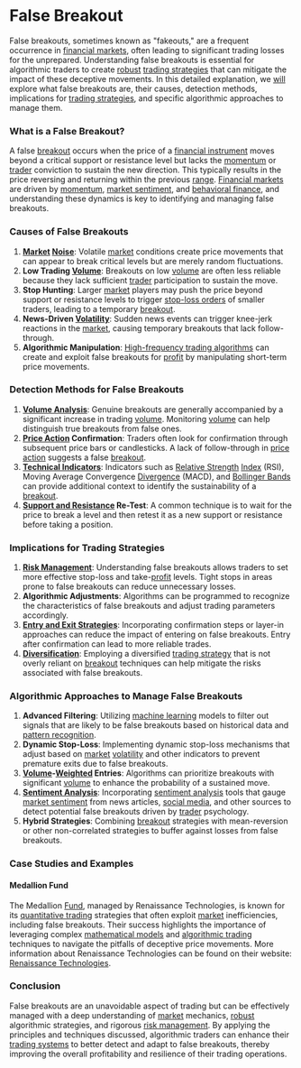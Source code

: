 # False Breakout

False breakouts, sometimes known as "fakeouts," are a frequent occurrence in [financial markets](../f/financial_market.md), often leading to significant trading losses for the unprepared. Understanding false breakouts is essential for algorithmic traders to create [robust](../r/robust.md) [trading strategies](../t/trading_strategies.md) that can mitigate the impact of these deceptive movements. In this detailed explanation, we [will](../w/will.md) explore what false breakouts are, their causes, detection methods, implications for [trading strategies](../t/trading_strategies.md), and specific algorithmic approaches to manage them.

### What is a False Breakout?

A false [breakout](../b/breakout.md) occurs when the price of a [financial instrument](../f/financial_instrument.md) moves beyond a critical support or resistance level but lacks the [momentum](../m/momentum.md) or [trader](../t/trader.md) conviction to sustain the new direction. This typically results in the price reversing and returning within the previous [range](../r/range.md). [Financial markets](../f/financial_market.md) are driven by [momentum](../m/momentum.md), [market sentiment](../m/market_sentiment.md), and [behavioral finance](../b/behavioral_finance.md), and understanding these dynamics is key to identifying and managing false breakouts.

### Causes of False Breakouts

1. **[Market](../m/market.md) [Noise](../n/noise.md)**: Volatile [market](../m/market.md) conditions create price movements that can appear to break critical levels but are merely random fluctuations.
2. **Low Trading [Volume](../v/volume.md)**: Breakouts on low [volume](../v/volume.md) are often less reliable because they lack sufficient [trader](../t/trader.md) participation to sustain the move.
3. **Stop Hunting**: Larger [market](../m/market.md) players may push the price beyond support or resistance levels to trigger [stop-loss orders](../s/stop-loss_orders.md) of smaller traders, leading to a temporary [breakout](../b/breakout.md).
4. **News-Driven [Volatility](../v/volatility.md)**: Sudden news events can trigger knee-jerk reactions in the [market](../m/market.md), causing temporary breakouts that lack follow-through.
5. **Algorithmic Manipulation**: [High-frequency trading algorithms](../h/high-frequency_trading_algorithms.md) can create and exploit false breakouts for [profit](../p/profit.md) by manipulating short-term price movements.

### Detection Methods for False Breakouts

1. **[Volume Analysis](../v/volume_analysis.md)**: Genuine breakouts are generally accompanied by a significant increase in trading [volume](../v/volume.md). Monitoring [volume](../v/volume.md) can help distinguish true breakouts from false ones.
2. **[Price Action](../p/price_action.md) Confirmation**: Traders often look for confirmation through subsequent price bars or candlesticks. A lack of follow-through in [price action](../p/price_action.md) suggests a false [breakout](../b/breakout.md).
3. **[Technical Indicators](../t/technical_indicators.md)**: Indicators such as [Relative Strength](../r/relative_strength.md) [Index](../i/index_instrument.md) (RSI), Moving Average Convergence [Divergence](../d/divergence.md) (MACD), and [Bollinger Bands](../b/bollinger_bands.md) can provide additional context to identify the sustainability of a [breakout](../b/breakout.md).
4. **[Support and Resistance](../s/support_and_resistance.md) Re-Test**: A common technique is to wait for the price to break a level and then retest it as a new support or resistance before taking a position.

### Implications for Trading Strategies

1. **[Risk Management](../r/risk_management.md)**: Understanding false breakouts allows traders to set more effective stop-loss and take-[profit](../p/profit.md) levels. Tight stops in areas prone to false breakouts can reduce unnecessary losses.
2. **Algorithmic Adjustments**: Algorithms can be programmed to recognize the characteristics of false breakouts and adjust trading parameters accordingly.
3. **[Entry and Exit Strategies](../e/entry_and_exit_strategies.md)**: Incorporating confirmation steps or layer-in approaches can reduce the impact of entering on false breakouts. Entry after confirmation can lead to more reliable trades.
4. **[Diversification](../d/diversification.md)**: Employing a diversified [trading strategy](../t/trading_strategy.md) that is not overly reliant on [breakout](../b/breakout.md) techniques can help mitigate the risks associated with false breakouts.

### Algorithmic Approaches to Manage False Breakouts

1. **Advanced Filtering**: Utilizing [machine learning](../m/machine_learning.md) models to filter out signals that are likely to be false breakouts based on historical data and [pattern recognition](../p/pattern_recognition.md).
2. **Dynamic Stop-Loss**: Implementing dynamic stop-loss mechanisms that adjust based on [market](../m/market.md) [volatility](../v/volatility.md) and other indicators to prevent premature exits due to false breakouts.
3. **[Volume](../v/volume.md)-[Weighted](../w/weighted.md) Entries**: Algorithms can prioritize breakouts with significant [volume](../v/volume.md) to enhance the probability of a sustained move.
4. **[Sentiment Analysis](../s/sentiment_analysis.md)**: Incorporating [sentiment analysis](../s/sentiment_analysis.md) tools that gauge [market sentiment](../m/market_sentiment.md) from news articles, [social media](../s/social_media.md), and other sources to detect potential false breakouts driven by [trader](../t/trader.md) psychology.
5. **Hybrid Strategies**: Combining [breakout](../b/breakout.md) strategies with mean-reversion or other non-correlated strategies to buffer against losses from false breakouts.

### Case Studies and Examples

#### Medallion Fund
The Medallion [Fund](../f/fund.md), managed by Renaissance Technologies, is known for its [quantitative trading](../q/quantitative_trading.md) strategies that often exploit [market](../m/market.md) inefficiencies, including false breakouts. Their success highlights the importance of leveraging complex [mathematical models](../m/mathematical_models_in_trading.md) and [algorithmic trading](../a/algorithmic_trading.md) techniques to navigate the pitfalls of deceptive price movements. More information about Renaissance Technologies can be found on their website: [Renaissance Technologies](https://www.rentec.com/).

### Conclusion

False breakouts are an unavoidable aspect of trading but can be effectively managed with a deep understanding of [market](../m/market.md) mechanics, [robust](../r/robust.md) algorithmic strategies, and rigorous [risk management](../r/risk_management.md). By applying the principles and techniques discussed, algorithmic traders can enhance their [trading systems](../t/trading_systems.md) to better detect and adapt to false breakouts, thereby improving the overall profitability and resilience of their trading operations.
